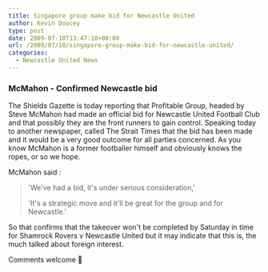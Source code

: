 ```yaml
---
title: Singapore group make bid for Newcastle United
author: Kevin Doocey
type: post
date: 2009-07-10T13:47:10+00:00
url: /2009/07/10/singapore-group-make-bid-for-newcastle-united/
categories:
  - Newcastle United News
---
```


### McMahon - Confirmed Newcastle bid

The Shields Gazette is today reporting that Profitable Group, headed by Steve McMahon had made an official bid for Newcastle United Football Club and that possibly they are the front runners to gain control. Speaking today to another newspaper, called The Strait Times that the bid has been made and it would be a very good outcome for all parties concerned. As you know McMahon is a former footballer himself and obviously knows the ropes, or so we hope.

McMahon said :

> 'We've had a bid, it's under serious consideration,'
>
> 'It's a strategic move and it'll be great for the group and for Newcastle.'

So that confirms that the takeover won't be completed by Saturday in time for Shamrock Rovers v Newcastle United but it may indicate that this is, the much talked about foreign interest.

Comments welcome 🙂
